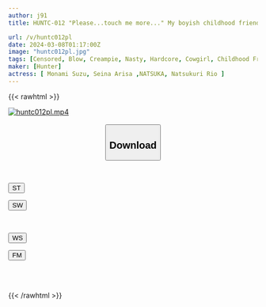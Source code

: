 ```yaml
---
author: j91
title: HUNTC-012 "Please...touch me more..." My boyish childhood friend, who I've always treated like a brother, actually has super sensitive nipples! If you play with her dick, she will instantly turn into a lewd woman and her pussy will be extremely wet.

url: /v/huntc012pl
date: 2024-03-08T01:17:00Z
image: "huntc012pl.jpg"
tags: [Censored, Blow, Creampie, Nasty, Hardcore, Cowgirl, Childhood Friend	]
maker: [Hunter]
actress: [ Monami Suzu, Seina Arisa ,NATSUKA, Natsukuri Rio ]
---
```



{{< rawhtml >}}

<div class="video" data-videoid="6W4PQg1G2dU9YyR">
    <a href="javascript:;">
        <img src="/v/huntc012pl/huntc012pl.jpg" width="WIDTH" height="HEIGHT" alt="huntc012pl.mp4" loading="lazy">
    </a>
</div>

<script type="text/javascript" src="https://j91.asia/asset/on-demand-st.js"></script>

<br>
  <link rel="stylesheet" href="https://j91.asia/asset/bs5.css">
  
  <center>
  <button class="btn btn-primary" type="button" data-bs-toggle="collapse" data-bs-target=".multi-collapse" aria-expanded="false" aria-controls="multiCollapseExample1 multiCollapseExample2"><h2>Download</h2></button></center>
</p>
<div class="row">
  <div class="col">
    <div class="collapse multi-collapse" id="multiCollapseExample1">
      <div class="card card-body">
	      	      <br>
<div class="buttons">  
<p><a href="https://streamtape.to/v/6W4PQg1G2dU9YyR" target="_blank"><button class="btn-hover color-3"><i class="fa fa-download"></i> ST</button></a></p>
<p><a href="https://cdnwish.com/lk0kfvkjmmy8" target="_blank"><button class="btn-hover color-2"><i class="fa fa-download"></i> SW</button></a></p></div>
    </div>
  </div>
</div>
  <div class="col">
    <div class="collapse multi-collapse" id="multiCollapseExample2">
      <div class="card card-body">
	      <br>
<div class="buttons">
<p><a href="https://wolfstream.tv/us63ult3axj8"><button class="btn-hover color-9"><i class="fa fa-download"></i> WS</button></a></p>
<p><a href="https://filemoon.sx/d/yxh6fpqjm1uh"><button class="btn-hover color-8"><i class="fa fa-download"></i> FM</button></a></p></div>
<br><br>
      </div>
    </div>
  </div>
</div>

{{< /rawhtml >}}